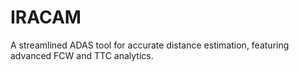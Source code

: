 # IRACAM
A streamlined ADAS tool for accurate distance estimation, featuring advanced FCW and TTC analytics.
